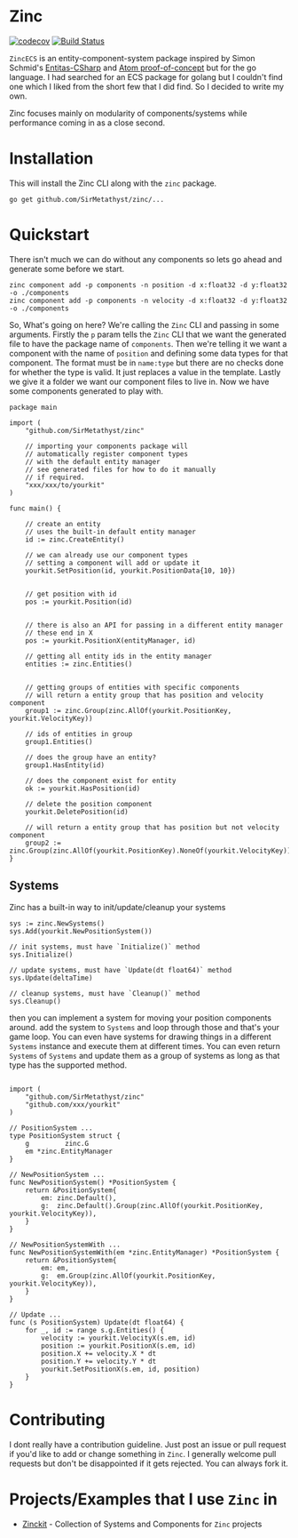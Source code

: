# Zinc 

[![codecov](https://codecov.io/gh/SirMetathyst/zinc/branch/master/graph/badge.svg)](https://codecov.io/gh/SirMetathyst/zinc)
[![Build Status](https://travis-ci.com/SirMetathyst/zinc.svg?branch=master)](https://travis-ci.com/SirMetathyst/zinc)

`ZincECS` is an entity-component-system package inspired by Simon Schmid's [Entitas-CSharp](https://github.com/sschmid/Entitas-CSharp) and [Atom proof-of-concept](https://github.com/sschmid/Entitas-CSharp/issues/902) but for the go language. I had searched for an ECS package for golang but I couldn't find one which I liked from the short few that I did find. So I decided to write my own.

Zinc focuses mainly on modularity of components/systems while performance coming in as a close second. 

# Installation
This will install the Zinc CLI along with the `zinc` package.
```golang
go get github.com/SirMetathyst/zinc/...
```

# Quickstart

There isn't much we can do without any components so lets go ahead and generate some before we start.

```
zinc component add -p components -n position -d x:float32 -d y:float32 -o ./components
zinc component add -p components -n velocity -d x:float32 -d y:float32 -o ./components
```
So, What's going on here? We're calling the `Zinc` CLI and passing in some arguments. Firstly the `p` param tells the `Zinc` CLI that we want the generated file to have the package name of `components`. Then we're telling it we want a component with the name of `position` and defining some data types for that component. The format must be in `name:type` but there are no checks done for whether the type is valid. It just replaces a value in the template. Lastly we give it a folder we want our component files to live in. Now we have some components generated to play with.

```golang
package main

import (
    "github.com/SirMetathyst/zinc"

    // importing your components package will
    // automatically register component types
    // with the default entity manager
    // see generated files for how to do it manually
    // if required.
    "xxx/xxx/to/yourkit"
)

func main() {

    // create an entity
    // uses the built-in default entity manager
    id := zinc.CreateEntity()

    // we can already use our component types 
    // setting a component will add or update it
    yourkit.SetPosition(id, yourkit.PositionData{10, 10})


    // get position with id
    pos := yourkit.Position(id)


    // there is also an API for passing in a different entity manager
    // these end in X
    pos := yourkit.PositionX(entityManager, id)

    // getting all entity ids in the entity manager
    entities := zinc.Entities()


    // getting groups of entities with specific components
    // will return a entity group that has position and velocity component
    group1 := zinc.Group(zinc.AllOf(yourkit.PositionKey, yourkit.VelocityKey))

    // ids of entities in group
    group1.Entities()

    // does the group have an entity?
    group1.HasEntity(id)

    // does the component exist for entity
    ok := yourkit.HasPosition(id)

    // delete the position component 
    yourkit.DeletePosition(id)

    // will return a entity group that has position but not velocity component
    group2 := zinc.Group(zinc.AllOf(yourkit.PositionKey).NoneOf(yourkit.VelocityKey))  
}
```

## Systems
Zinc has a built-in way  to init/update/cleanup your systems

```golang
sys := zinc.NewSystems()
sys.Add(yourkit.NewPositionSystem())

// init systems, must have `Initialize()` method
sys.Initialize()

// update systems, must have `Update(dt float64)` method
sys.Update(deltaTime)

// cleanup systems, must have `Cleanup()` method
sys.Cleanup()

```
then you can implement a system for moving your position components around. add the system to `Systems` and loop through those and that's your game loop. You can even have systems for drawing things in a different `Systems` instance and execute them at different times. You can even return `Systems` of `Systems` and update them as a group of systems as long as that type has the supported method.
```golang

import (
    "github.com/SirMetathyst/zinc"
    "github.com/xxx/yourkit"
)

// PositionSystem ...
type PositionSystem struct {
	g         zinc.G
	em *zinc.EntityManager
}

// NewPositionSystem ...
func NewPositionSystem() *PositionSystem {
	return &PositionSystem{
		em: zinc.Default(),
		g:  zinc.Default().Group(zinc.AllOf(yourkit.PositionKey, yourkit.VelocityKey)),
	}
}

// NewPositionSystemWith ...
func NewPositionSystemWith(em *zinc.EntityManager) *PositionSystem {
	return &PositionSystem{
		em: em,
		g:  em.Group(zinc.AllOf(yourkit.PositionKey, yourkit.VelocityKey)),
	}
}

// Update ...
func (s PositionSystem) Update(dt float64) {
	for _, id := range s.g.Entities() {
		velocity := yourkit.VelocityX(s.em, id)
		position := yourkit.PositionX(s.em, id)
		position.X += velocity.X * dt
		position.Y += velocity.Y * dt
		yourkit.SetPositionX(s.em, id, position)
	}
}
```

# Contributing
I dont really have a contribution guideline. Just post an issue or pull request if you'd like to add or change something in `Zinc`. I generally welcome pull requests but don't be disappointed if it gets rejected. You can always fork it.

# Projects/Examples that I use `Zinc` in
- [Zinckit](https://github.com/SirMetathyst/zinckit) - Collection of Systems and Components for `Zinc` projects
<!--
- [Zincbird](https://github.com/SirMetathyst/zincbird) - Flappy birds clone written with `Zinc`
- [Zincpong](https://github.com/SirMetathyst/zincbird) - Pong clone written with `Zinc`-->

